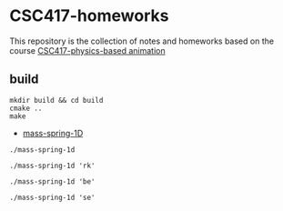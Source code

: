 # CSC417-homeworks

This repository is the collection of notes and homeworks based on the course [CSC417-physics-based animation](https://github.com/dilevin/CSC417-physics-based-animation)

## build

```shell
mkdir build && cd build
cmake ..
make
```

- [mass-spring-1D](./a1-mass-spring-1d/README.md)

```shell
./mass-spring-1d
```

```shell
./mass-spring-1d 'rk'
```

```shell
./mass-spring-1d 'be'
```

```shell
./mass-spring-1d 'se'
```
